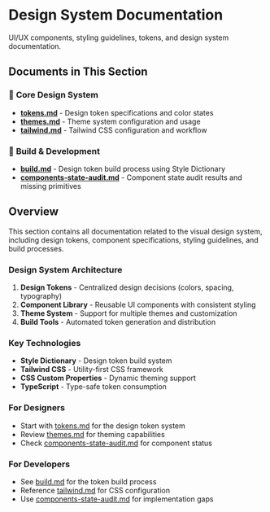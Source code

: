 # Design System Documentation

UI/UX components, styling guidelines, tokens, and design system documentation.

## Documents in This Section

### 🎨 **Core Design System**

- **[tokens.md](./tokens.md)** - Design token specifications and color states
- **[themes.md](./themes.md)** - Theme system configuration and usage
- **[tailwind.md](./tailwind.md)** - Tailwind CSS configuration and workflow

### 🔧 **Build & Development**

- **[build.md](./build.md)** - Design token build process using Style Dictionary
- **[components-state-audit.md](./components-state-audit.md)** - Component state audit results and missing primitives

## Overview

This section contains all documentation related to the visual design system, including design tokens, component specifications, styling guidelines, and build processes.

### Design System Architecture

1. **Design Tokens** - Centralized design decisions (colors, spacing, typography)
2. **Component Library** - Reusable UI components with consistent styling
3. **Theme System** - Support for multiple themes and customization
4. **Build Tools** - Automated token generation and distribution

### Key Technologies

- **Style Dictionary** - Design token build system
- **Tailwind CSS** - Utility-first CSS framework
- **CSS Custom Properties** - Dynamic theming support
- **TypeScript** - Type-safe token consumption

### For Designers

- Start with [tokens.md](./tokens.md) for the design token system
- Review [themes.md](./themes.md) for theming capabilities
- Check [components-state-audit.md](./components-state-audit.md) for component status

### For Developers

- See [build.md](./build.md) for the token build process
- Reference [tailwind.md](./tailwind.md) for CSS configuration
- Use [components-state-audit.md](./components-state-audit.md) for implementation gaps
